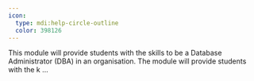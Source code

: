 ```yaml
---
icon:
  type: mdi:help-circle-outline
  color: 398126
---
```


This module will provide students with the skills to be a Database Administrator (DBA) in an organisation. The module will provide students with the k ... 
